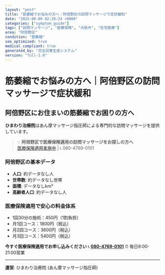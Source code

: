 ```yaml
---
layout: "post"
title: "筋萎縮でお悩みの方へ｜阿倍野区の訪問マッサージで症状緩和"
date: "2025-08-09 02:20:24 +0000"
categories: ["symptom_guide"]
tags: ["訪問マッサージ", "医療保険", "大阪市", "在宅医療"]
area: "阿倍野区"
condition: "筋萎縮"
seo_optimized: true
medical_compliant: true
generated_by: "完全記事生成システム"
version: "full-1.0"
---
```



# 筋萎縮でお悩みの方へ｜阿倍野区の訪問マッサージで症状緩和

## 阿倍野区にお住まいの筋萎縮でお困りの方へ

**ひまわり治療院**はあん摩マッサージ指圧師による専門的な訪問マッサージを提供しています。

> 💡 **阿倍野区で医療保険適用の訪問マッサージをお探しの方へ**  
> [医療保険適用実施中](https://peraichi.com/landing_pages/view/himawari-massage/) | 📞 080-4769-0101

### 阿倍野区の基本データ
- **人口**: 約データなし人
- **世帯数**: 約データなし世帯
- **面積**: データなしkm²
- **高齢者人口**: 約データなし人

### 医療保険適用で安心の料金体系
- 1回30分の施術：450円（1割負担）
- 月1回コース：1800円（税込）
- 月2回コース：3600円（税込）
- 月3回コース：5400円（税込）

**今すぐ医療保険適用でお申し込みください**
📞 **[080-4769-0101](tel:080-4769-0101)**
⏰ 毎日8:00-21:00営業

---
**運営**: ひまわり治療院 (あん摩マッサージ指圧師)

